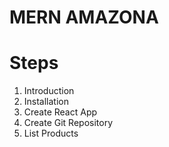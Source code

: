 # MERN AMAZONA

# Steps

1. Introduction
2. Installation
3. Create React App
4. Create Git Repository
5. List Products
